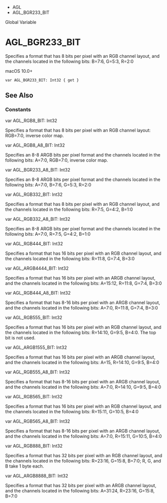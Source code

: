 

- AGL
-  AGL_BGR233_BIT 

Global Variable

# AGL_BGR233_BIT

Specifies a format that has 8 bits per pixel with an RGB channel layout, and the channels located in the following bits: B=7:6, G=5:3, R=2:0

macOS 10.0+

``` source
var AGL_BGR233_BIT: Int32 { get }
```

## See Also

### Constants

var AGL_RGB8_BIT: Int32

Specifies a format that has 8 bits per pixel with an RGB channel layout: RGB=7:0, inverse color map.

var AGL_RGB8_A8_BIT: Int32

Specifies an 8-8 ARGB bits per pixel format and the channels located in the following bits: A=7:0, RGB=7:0, inverse color map.

var AGL_BGR233_A8_BIT: Int32

Specifies an 8-8 ARGB bits per pixel format and the channels located in the following bits: A=7:0, B=7:6, G=5:3, R=2:0

var AGL_RGB332_BIT: Int32

Specifies a format that has 8 bits per pixel with an RGB channel layout, and the channels located in the following bits: R=7:5, G=4:2, B=1:0

var AGL_RGB332_A8_BIT: Int32

Specifies an 8-8 ARGB bits per pixel format and the channels located in the following bits: A=7:0, R=7:5, G=4:2, B=1:0

var AGL_RGB444_BIT: Int32

Specifies a format that has 16 bits per pixel with an RGB channel layout, and the channels located in the following bits: R=11:8, G=7:4, B=3:0

var AGL_ARGB4444_BIT: Int32

Specifies a format that has 16 bits per pixel with an ARGB channel layout, and the channels located in the following bits: A=15:12, R=11:8, G=7:4, B=3:0

var AGL_RGB444_A8_BIT: Int32

Specifies a format that has 8-16 bits per pixel with an ARGB channel layout, and the channels located in the following bits: A=7:0, R=11:8, G=7:4, B=3:0

var AGL_RGB555_BIT: Int32

Specifies a format that has 16 bits per pixel with an RGB channel layout, and the channels located in the following bits: R=14:10, G=9:5, B=4:0. The top bit is not used.

var AGL_ARGB1555_BIT: Int32

Specifies a format that has 16 bits per pixel with an ARGB channel layout, and the channels located in the following bits: A=15, R=14:10, G=9:5, B=4:0

var AGL_RGB555_A8_BIT: Int32

Specifies a format that has 8-16 bits per pixel with an ARGB channel layout, and the channels located in the following bits: A=7:0, R=14:10, G=9:5, B=4:0

var AGL_RGB565_BIT: Int32

Specifies a format that has 16 bits per pixel with an RGB channel layout, and the channels located in the following bits: R=15:11, G=10:5, B=4:0

var AGL_RGB565_A8_BIT: Int32

Specifies a format that has 8-16 bits per pixel with an ARGB channel layout, and the channels located in the following bits: A=7:0, R=15:11, G=10:5, B=4:0

var AGL_RGB888_BIT: Int32

Specifies a format that has 32 bits per pixel with an RGB channel layout, and the channels located in the following bits: R=23:16, G=15:8, B=7:0; R, G, and B take 1 byte each.

var AGL_ARGB8888_BIT: Int32

Specifies a format that has 32 bits per pixel with an ARGB channel layout, and the channels located in the following bits: A=31:24, R=23:16, G=15:8, B=7:0

